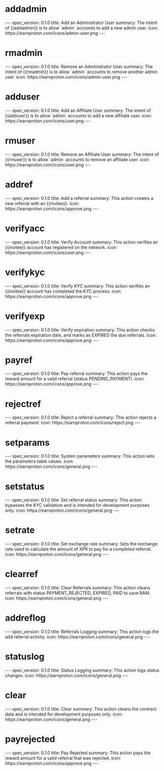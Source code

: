 <h1 class="contract">addadmin</h1>
---
spec_version: 0.1.0
title: Add an Administrator User
summary: The intent of {{addadmin}} is to allow `admin` accounts to add a new admin user.
icon: https://earnproton.com/icons/admin-user.png
---

<h1 class="contract">rmadmin</h1>
---
spec_version: 0.1.0
title: Remove an Administrator User
summary: The intent of {{rmadmin}} is to allow `admin` accounts to remove another admin user.
icon: https://earnproton.com/icons/admin-user.png
---

<h1 class="contract">adduser</h1>
---
spec_version: 0.1.0
title: Add an Affiliate User
summary: The intent of {{adduser}} is to allow `admin` accounts to add a new affiliate user.
icon: https://earnproton.com/icons/user.png
---

<h1 class="contract">rmuser</h1>
---
spec_version: 0.1.0
title: Remove an Affiliate User
summary: The intent of {{rmuser}} is to allow `admin` accounts to remove an affiliate user.
icon: https://earnproton.com/icons/user.png
---

<h1 class="contract">addref</h1>
---
spec_version: 0.1.0
title: Add a referral
summary: This action creates a new referral with an {{invitee}}.
icon: https://earnproton.com/icons/approve.png
---

<h1 class="contract">verifyacc</h1>
---
spec_version: 0.1.0
title: Verify Account
summary: This action verifies an {{invitee}} account has registered on the network.
icon: https://earnproton.com/icons/user.png
---

<h1 class="contract">verifykyc</h1>
---
spec_version: 0.1.0
title: Verify KYC
summary: This action verifies an {{invitee}} account has completed the KYC process.
icon: https://earnproton.com/icons/approve.png
---

<h1 class="contract">verifyexp</h1>
---
spec_version: 0.1.0
title: Verify expiration
summary: This action checks the referrals expiration date, and marks as EXPIRED the due referrals.
icon: https://earnproton.com/icons/approve.png
---

<h1 class="contract">payref</h1>
---
spec_version: 0.1.0
title: Pay referral
summary: This action pays the reward amount for a valid referral (status PENDING_PAYMENT).
icon: https://earnproton.com/icons/approve.png
---

<h1 class="contract">rejectref</h1>
---
spec_version: 0.1.0
title: Reject a referral 
summary: This action rejects a referral payment.
icon: https://earnproton.com/icons/reject.png
---

<h1 class="contract">setparams</h1>
---
spec_version: 0.1.0
title: System parameters
summary: This action sets the parameters table values.
icon: https://earnproton.com/icons/general.png
---

<h1 class="contract">setstatus</h1>
---
spec_version: 0.1.0
title: Set referral status
summary: This action bypasses the KYC validation and is intended for development purposes only.
icon: https://earnproton.com/icons/general.png
---

<h1 class="contract">setrate</h1>
---
spec_version: 0.1.0
title: Set exchange rate
summary: Sets the exchange rate used to calculate the amount of XPR to pay for a completed referral.
icon: https://earnproton.com/icons/general.png
---

<h1 class="contract">clearref</h1>
---
spec_version: 0.1.0
title: Clear Referrals
summary: This action cleans referrals with status PAYMENT_REJECTED, EXPIRED, PAID to save RAM.
icon: https://earnproton.com/icons/general.png
---

<h1 class="contract">addreflog</h1>
---
spec_version: 0.1.0
title: Referrals Logging
summary: This action logs the add referral activity.
icon: https://earnproton.com/icons/general.png
---

<h1 class="contract">statuslog</h1>
---
spec_version: 0.1.0
title: Status Logging
summary: This action logs status changes.
icon: https://earnproton.com/icons/general.png
---

<h1 class="contract">clear</h1>
---
spec_version: 0.1.0
title: Clear
summary: This action cleans the contract data and is intended for development purposes only.
icon: https://earnproton.com/icons/general.png
---

<h1 class="contract">payrejected</h1>
---
spec_version: 0.1.0
title: Pay Rejected
summary: This action pays the reward amount for a valid referral that was rejected.
icon: https://earnproton.com/icons/approve.png
---